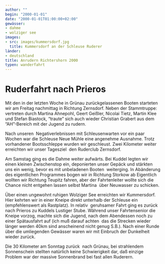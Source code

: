 ```yaml
---
author: ""
begin: "2000-01-01"
date: "2000-01-01T01:00:00+02:00"
gewässer:
- dahme
- wolziger see
images:
- src: images/kummersdorf.jpg
  title: Kummersdorf an der Schleuse Ruderer
länder: 
- deutschland
title: Anrudern Richtershorn 2000
typen: wanderfahrt
---
```



# Ruderfahrt nach Prieros


Mit den in der letzten Woche in Grünau zurückgelassenen Booten starteten wir am Freitag nachmittag in Richtung Zernsdorf. Neben der Stammtruppe:  vertreten durch Martina Ahnepohl, Geert Geißler, Nicolai Tietz, Martin Klee und Stefan Biastock, “traute” sich auch wieder Christian Grabert aus dem “AH”-Bereich mit der Jugend zu rudern.

Nach unseren  Negativerlebnissen mit Schleusenwarten vor ein paar Wochen war die Schleuse Neue Mühle eine angenehme Ausnahme. Trotz vorhandener Bootsschleppe wurden wir geschleust. Zwei Kilometer weiter erreichten wir unser Tagesziel  den Ruderclub Zernsdorf.

Am Samstag ging es die Dahme weiter aufwärts. Bei Kuddel legten wir einen kleinen Zwischenstop ein, deponierten unser Gepäck und stärkten uns ein wenig, bevor es mit unbeladenen Booten  weiterging. In Abänderung des eigentlichen Programmes bogen wir in Richtung Storkow ab Eigentlich wollten wir Richtung Teupitz fahren, aber der Fahrtenleiter wollte sich die Chance nicht entgehen lassen selbst Martina  über Neuwasser zu schicken.

Über einen ungewohnt ruhigen Wolziger See erreichten wir Kummersdorf. Hier kehrten wir in einer Kneipe direkt unterhalb der Schleuse ein (empfehlenswert als Rastplatz). In relativ  geruhsamer Fahrt ging es zurück nach Prieros zu Kuddels Lustiger Stube. Während unser Fahrtensenior die Kneipe vorzog, machte sich die Jugend, nach dem Abendessen noch zu einer Spätausfahrt auf (ich muß darauf achten  das die Strecken wieder länger werden 40km sind anscheinend nicht genug S.B.). Nach einer Runde über die umliegenden Gewässer waren wir mit Einbruch der Dunkelheit wieder zurück.

Die 30 Kilometer am Sonntag zurück  nach Grünau, bei strahlendem Sonnenschein stellten natürlich keine Schwierigkeit dar, daß einzige Problem war der massive Sonnenbrand bei fast allen Ruderern.
